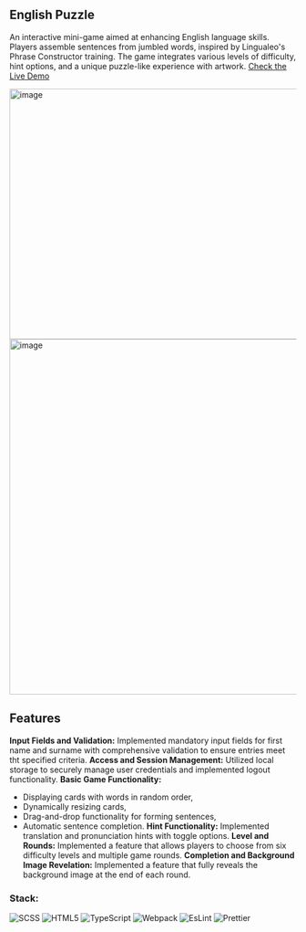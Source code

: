 ## English Puzzle

An interactive mini-game aimed at enhancing English language skills. Players assemble sentences from jumbled words, inspired by Lingualeo's Phrase Constructor training. The game integrates various levels of difficulty, hint options, and a unique puzzle-like experience with artwork.
[Check the Live Demo](https://english-puzzle-eosin.vercel.app/#game-page)

<img width="638" height="439" alt="image" src="https://github.com/user-attachments/assets/b40ef719-8371-4076-91dd-c7102e5e635b" />
<img width="878" height="623" alt="image" src="https://github.com/user-attachments/assets/50e15a8e-d088-43fc-8fba-83031dc34803" />


## Features
**Input Fields and Validation:** Implemented mandatory input fields for first name and surname with comprehensive validation to ensure entries meet tht specified criteria.
**Access and Session Management:** Utilized local storage to securely manage user credentials and implemented logout functionality.
**Basic Game Functionality:**  
- Displaying cards with words in random order,
- Dynamically resizing cards,
- Drag-and-drop functionality for forming sentences, 
- Automatic sentence completion.
**Hint Functionality:** Implemented translation and pronunciation hints with toggle options.
**Level and Rounds:** Implemented a feature that allows players to choose from six difficulty levels and multiple game rounds.
**Completion and Background Image Revelation:** Implemented a feature that fully reveals the background image at the end of each round.

### Stack:
![SCSS](https://img.shields.io/badge/scss3-%231572B6.svg?style=for-the-badge&logo=scss3&logoColor=white)
![HTML5](https://img.shields.io/badge/html5-%23E34F26.svg?style=for-the-badge&logo=html5&logoColor=white)
![TypeScript](https://img.shields.io/badge/TypeScript-007ACC?style=for-the-badge&logo=typescript&logoColor=white)
![Webpack](https://img.shields.io/badge/Webpack-8DD6F9?style=for-the-badge&logo=Webpack&logoColor=white)
![EsLint](https://img.shields.io/badge/eslint-3A33D1?style=for-the-badge&logo=eslint&logoColor=white)
![Prettier](https://img.shields.io/badge/prettier-1A2C34?style=for-the-badge&logo=prettier&logoColor=F7BA3E)
